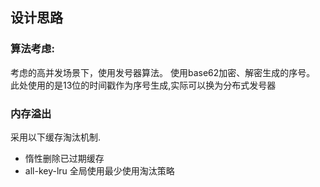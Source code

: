 ## 设计思路

### 算法考虑: 
 考虑的高并发场景下，使用发号器算法。
 使用base62加密、解密生成的序号。
 此处使用的是13位的时间戳作为序号生成,实际可以换为分布式发号器
 
### 内存溢出
采用以下缓存淘汰机制.
+ 惰性删除已过期缓存
+ all-key-lru 全局使用最少使用淘汰策略

